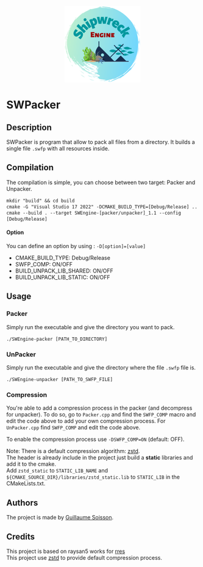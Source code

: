 <p align="center">
    <img src=".github/resources/images/logo.png"
        style="height: 200px">
</p>

# SWPacker
## Description
SWPacker is program that allow to pack all files from a directory. 
It builds a single file `.swfp` with all resources inside.

## Compilation
The compilation is simple, you can choose between two target: Packer and Unpacker.
```shell
mkdir "build" && cd build
cmake -G "Visual Studio 17 2022" -DCMAKE_BUILD_TYPE=[Debug/Release] ..
cmake --build . --target SWEngine-[packer/unpacker]_1.1 --config [Debug/Release]
```
#### Option
You can define an option by using : `-D[option]=[value]`
- CMAKE_BUILD_TYPE: Debug/Release
- SWFP_COMP: ON/OFF
- BUILD_UNPACK_LIB_SHARED: ON/OFF
- BUILD_UNPACK_LIB_STATIC: ON/OFF

## Usage
### Packer
Simply run the executable and give the directory you want to pack.
```shell
./SWEngine-packer [PATH_TO_DIRECTORY]
```

### UnPacker
Simply run the executable and give the directory where the file `.swfp` file is.
```shell
./SWEngine-unpacker [PATH_TO_SWFP_FILE]
```

### Compression
You're able to add a compression process in the packer (and decompress for unpacker).
To do so, go to `Packer.cpp` and find the `SWFP_COMP` macro and edit the code above to add
your own compression process. For `UnPacker.cpp` find `SWFP_COMP` and edit the code above.

To enable the compression process use `-DSWFP_COMP=ON` (default: OFF).

Note: There is a default compression algorithm: [zstd](https://github.com/facebook/zstd). \
The header is already include in the project just build a __static__ libraries and add it to the cmake. \
Add `zstd_static` to `STATIC_LIB_NAME` and `${CMAKE_SOURCE_DIR}/libraries/zstd_static.lib` to `STATIC_LIB` in the CMakeLists.txt.

## Authors
The project is made by [Guillaume Soisson](https://github.com/Alvarwow69).

## Credits
This project is based on raysan5 works for [rres](https://github.com/raysan5/rres) \
This project use [zstd](https://github.com/facebook/zstd) to provide default compression process.